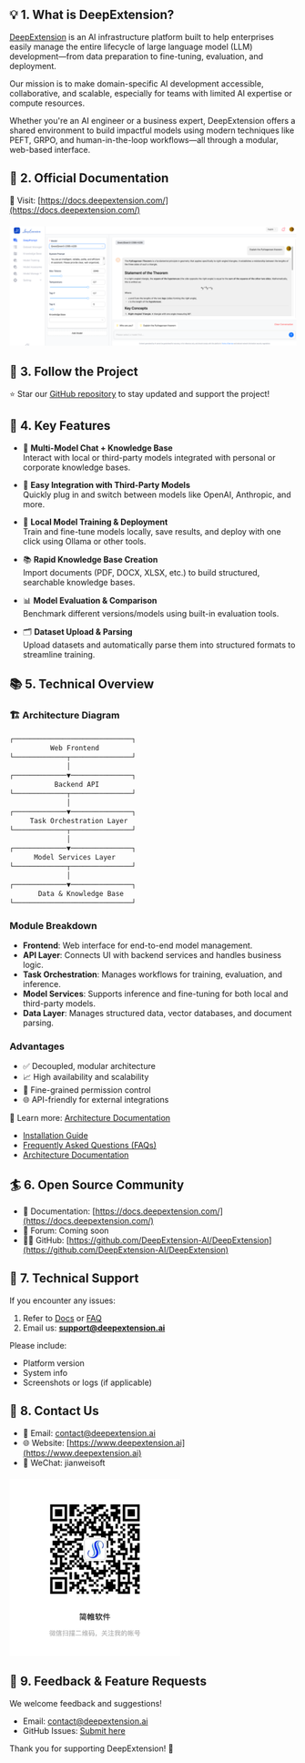 ## 💡 1. What is DeepExtension?

[DeepExtension](https://deepextension.ai/) is an AI infrastructure platform built to help enterprises easily manage the entire lifecycle of large language model (LLM) development—from data preparation to fine-tuning, evaluation, and deployment.

Our mission is to make domain-specific AI development accessible, collaborative, and scalable, especially for teams with limited AI expertise or compute resources.

Whether you're an AI engineer or a business expert, DeepExtension offers a shared environment to build impactful models using modern techniques like PEFT, GRPO, and human-in-the-loop workflows—all through a modular, web-based interface.


## 📘 2. Official Documentation

📖 Visit: [https://docs.deepextension.com/](https://docs.deepextension.com/)

<div align="left" style="margin-top:20px;margin-bottom:20px;">
<img src="library/image-20250528150548686.png" width="1000"/>
</div>


## 🎉 3. Follow the Project

⭐️ Star our [GitHub repository](https://github.com/DeepExtension-AI/DeepExtension) to stay updated and support the project!


## 🌟 4. Key Features

- 🤖 **Multi-Model Chat + Knowledge Base**  
  Interact with local or third-party models integrated with personal or corporate knowledge bases.

- 🔌 **Easy Integration with Third-Party Models**  
  Quickly plug in and switch between models like OpenAI, Anthropic, and more.

- 🚀 **Local Model Training & Deployment**  
  Train and fine-tune models locally, save results, and deploy with one click using Ollama or other tools.

- 📚 **Rapid Knowledge Base Creation**  
  Import documents (PDF, DOCX, XLSX, etc.) to build structured, searchable knowledge bases.

- 📊 **Model Evaluation & Comparison**  
  Benchmark different versions/models using built-in evaluation tools.

- 🗂 **Dataset Upload & Parsing**  
  Upload datasets and automatically parse them into structured formats to streamline training.


## 📚 5. Technical Overview

### 🏗️ Architecture Diagram

```
┌─────────────────────────────┐
          Web Frontend         
└─────────────┬───────────────┘
              │
┌─────────────▼───────────────┐
           Backend API         
└─────────────┬───────────────┘
              │
┌─────────────▼───────────────┐
     Task Orchestration Layer  
└─────────────┬───────────────┘
              │
┌─────────────▼───────────────┐
      Model Services Layer     
└─────────────┬───────────────┘
              │
┌─────────────▼───────────────┐
       Data & Knowledge Base   
└─────────────────────────────┘
```

### Module Breakdown

- **Frontend**: Web interface for end-to-end model management.
- **API Layer**: Connects UI with backend services and handles business logic.
- **Task Orchestration**: Manages workflows for training, evaluation, and inference.
- **Model Services**: Supports inference and fine-tuning for both local and third-party models.
- **Data Layer**: Manages structured data, vector databases, and document parsing.

### Advantages

- ✅ Decoupled, modular architecture  
- 📈 High availability and scalability  
- 🔐 Fine-grained permission control  
- 🌐 API-friendly for external integrations  

🔗 Learn more: [Architecture Documentation](https://docs.deepextension.com/intro/architecture/)

- [Installation Guide](https://docs.deepextension.com/developer/install/)
- [Frequently Asked Questions (FAQs)](https://docs.deepextension.com/faq/)
- [Architecture Documentation](https://docs.deepextension.com/intro/architecture/)

## 🏄 6. Open Source Community

- 🔧 Documentation: [https://docs.deepextension.com/](https://docs.deepextension.com/)
- 💬 Forum: Coming soon
- 🧑‍💻 GitHub: [https://github.com/DeepExtension-AI/DeepExtension](https://github.com/DeepExtension-AI/DeepExtension)


## 🙌 7. Technical Support

If you encounter any issues:

1. Refer to [Docs](https://docs.deepextension.com/) or [FAQ](https://docs.deepextension.com/faq/)
2. Email us: **support@deepextension.ai**

Please include:
- Platform version
- System info
- Screenshots or logs (if applicable)


## 🤝 8. Contact Us

- 📧 Email: contact@deepextension.ai  
- 🌐 Website: [https://www.deepextension.ai](https://www.deepextension.ai)  
- 📱 WeChat: jianweisoft
<div align="left" style="margin-top:20px;margin-bottom:20px; ">
<img src="library/20250528-163040.jpeg" width="300"/>
</div>


## 👥 9. Feedback & Feature Requests

We welcome feedback and suggestions!

- Email: contact@deepextension.ai  
- GitHub Issues: [Submit here](https://github.com/DeepExtension-AI/DeepExtension/issues)


Thank you for supporting DeepExtension! 🚀
